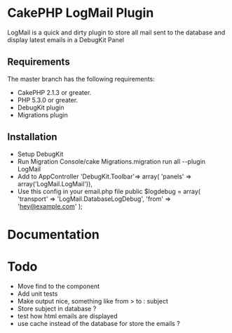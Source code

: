 # CakePHP LogMail Plugin

LogMail is a quick and dirty plugin to store all mail sent to the database and display latest emails in a DebugKit Panel

## Requirements

The master branch has the following requirements:

* CakePHP 2.1.3 or greater.
* PHP 5.3.0 or greater.
* DebugKit plugin
* Migrations plugin

## Installation

* Setup DebugKit
* Run Migration Console/cake Migrations.migration run all --plugin LogMail
* Add to AppController
    'DebugKit.Toolbar'=> array(
		'panels' => array('LogMail.LogMail')),
* Use this config in your email.php file
		public $logdebug = array(
			'transport' => 'LogMail.DatabaseLogDebug',
			'from' => 'hey@example.com'
		);

# Documentation

# Todo
* Move find to the component
* Add unit tests
* Make output nice, something like from > to : subject
* Store subject in database ?
* test how html emails are displayed
* use cache instead of the database for store the emails ?


